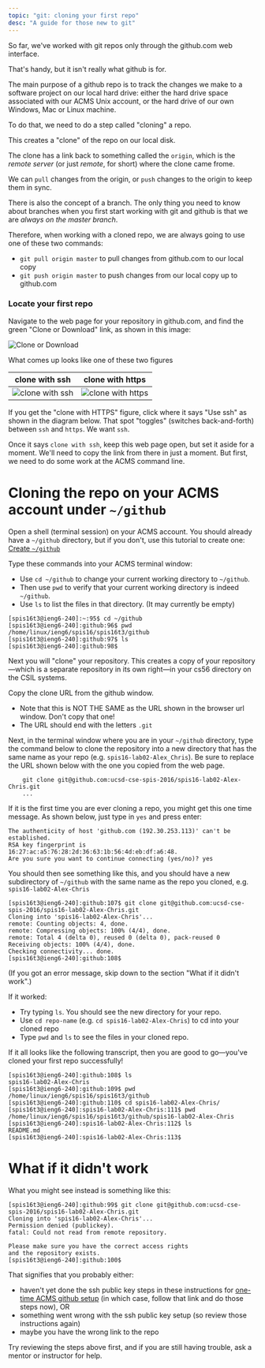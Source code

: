 ```yaml
---
topic: "git: cloning your first repo"
desc: "A guide for those new to git"
---
```


So far, we've worked with git repos only through the github.com web interface.

That's handy, but it isn't really what github is for.  

The main purpose of a github repo is to track the changes we make to a software project on our 
local hard drive: either the hard drive space associated with our ACMS Unix account, or the hard drive
of our own Windows, Mac or Linux machine.

To do that, we need to do a step called "cloning" a repo.

This creates a "clone" of the repo on our local disk.

The clone has a link back to something called the `origin`, which is the *remote server* (or just *remote*, for short) where the clone came frome.

We can `pull` changes from the origin, or `push` changes to the origin to keep them in sync.

There is also the concept of a branch.  The only thing you need to know about branches when you first start working with git and github is that we are *always on the master branch*.     

Therefore, when working with a cloned repo, we are always going to use one of these two commands:

* `git pull origin master` to pull changes from github.com to our local copy
* `git push origin master` to push changes from our local copy up to github.com


### Locate your first repo

Navigate to the web page for your repository in github.com, and find the green "Clone or Download" link, as
shown in this image:

![Clone or Download](click-the-clone-or-download-link-50.png)

What comes up looks like one of these two figures

| clone with ssh | clone with https |
|----------------|------------------|
| ![clone with ssh](clone-with-ssh-40.png) |  ![clone with https](clone-with-https-40.png) | 


If you get the "clone with HTTPS" figure, click where it says "Use ssh" as shown in the diagram below.
That spot "toggles" (switches back-and-forth) between `ssh` and `https`.  We want `ssh`.

Once it says `clone with ssh`, keep this web page open, but set it aside for a moment.  We'll need to 
copy the link from there in just a moment.  But first, we need to do some work at the ACMS command line.


# Cloning the repo on your ACMS account under `~/github`

Open a shell (terminal session) on your ACMS account.   You should already have a `~/github` directory,
but if you don't, use this tutorial to create one: [Create `~/github`](/topics/acms_create_github_dir/)

Type these commands into your ACMS terminal window:

* Use `cd ~/github` to change your current working directory to `~/github`.
* Then use `pwd` to verify that your current working directory is indeed `~/github`.
* Use `ls` to list the files in that directory. (It may currently be empty)

```
[spis16t3@ieng6-240]:~:95$ cd ~/github
[spis16t3@ieng6-240]:github:96$ pwd
/home/linux/ieng6/spis16/spis16t3/github
[spis16t3@ieng6-240]:github:97$ ls
[spis16t3@ieng6-240]:github:98$ 
```

Next you will "clone" your repository. This creates a copy of your
repository—which is a separate repository in its own right—in your
cs56 directory on the CSIL systems.

Copy the clone URL from the github window.

* Note that this is NOT THE SAME as the URL shown in the browser url window. Don't copy that one!
* The URL should end with the letters `.git`

Next, in the terminal window where you are in your `~/github` directory,
type the command below to clone the repository into a new directory 
that has the same name as your repo (e.g. `spis16-lab02-Alex_Chris`).
Be sure to replace the URL shown below with the one you copied 
from the web page.

```
    git clone git@github.com:ucsd-cse-spis-2016/spis16-lab02-Alex-Chris.git
    ...
```

If it is the first time you are ever cloning a repo, you might get this one time message.
As shown below, just type in `yes` and press enter:

```
The authenticity of host 'github.com (192.30.253.113)' can't be established.
RSA key fingerprint is 16:27:ac:a5:76:28:2d:36:63:1b:56:4d:eb:df:a6:48.
Are you sure you want to continue connecting (yes/no)? yes
```

You should then see something like this, and you should have a new subdirectory of `~/github` with the
same name as the repo you cloned, e.g. `spis16-lab02-Alex-Chris`

```
[spis16t3@ieng6-240]:github:107$ git clone git@github.com:ucsd-cse-spis-2016/spis16-lab02-Alex-Chris.git
Cloning into 'spis16-lab02-Alex-Chris'...
remote: Counting objects: 4, done.
remote: Compressing objects: 100% (4/4), done.
remote: Total 4 (delta 0), reused 0 (delta 0), pack-reused 0
Receiving objects: 100% (4/4), done.
Checking connectivity... done.
[spis16t3@ieng6-240]:github:108$ 
```

(If you got an error message, skip down to the section "What if it didn't work".)

If it worked:
* Try typing `ls`.  You should see the new directory for your repo.  
* Use `cd repo-name` (e.g. `cd spis16-lab02-Alex-Chris`) to cd into your cloned repo
* Type `pwd` and `ls` to see the files in your cloned repo.

If it all looks like the following transcript, then you are good to go&mdash;you've cloned your first repo successfully!

```
[spis16t3@ieng6-240]:github:108$ ls
spis16-lab02-Alex-Chris
[spis16t3@ieng6-240]:github:109$ pwd
/home/linux/ieng6/spis16/spis16t3/github
[spis16t3@ieng6-240]:github:110$ cd spis16-lab02-Alex-Chris/
[spis16t3@ieng6-240]:spis16-lab02-Alex-Chris:111$ pwd
/home/linux/ieng6/spis16/spis16t3/github/spis16-lab02-Alex-Chris
[spis16t3@ieng6-240]:spis16-lab02-Alex-Chris:112$ ls
README.md
[spis16t3@ieng6-240]:spis16-lab02-Alex-Chris:113$ 
```

# What if it didn't work

What you might see instead is something like this:

```
[spis16t3@ieng6-240]:github:99$ git clone git@github.com:ucsd-cse-spis-2016/spis16-lab02-Alex-Chris.git
Cloning into 'spis16-lab02-Alex-Chris'...
Permission denied (publickey).
fatal: Could not read from remote repository.

Please make sure you have the correct access rights
and the repository exists.
[spis16t3@ieng6-240]:github:100$ 
```

That signifies that you probably either:
* haven't yet done the ssh public key steps in these instructions for [one-time ACMS github setup](/topics/acms_git_one_time_setup/) (in which case, follow that link and do those steps now), OR
* something went wrong with the ssh public key setup (so review those instructions again)
* maybe you have the wrong link to the repo

Try reviewing the steps above first, and if you are still having trouble, ask a mentor or instructor for help.
